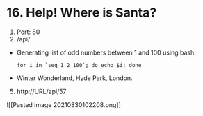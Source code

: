 # 16. Help! Where is Santa?
1. Port: 80
2. /api/

- Generating list of odd numbers between 1 and 100 using bash:
	```
	for i in `seq 1 2 100`; do echo $i; done
	```
- Winter Wonderland, Hyde Park, London.
5. http://URL/api/57

![[Pasted image 20210830102208.png]]